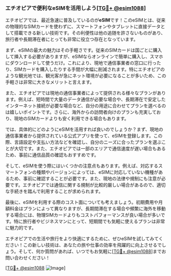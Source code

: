 ### エチオピアで便利なeSIMを活用しよう[[TG💪+ @esim1088](https://t.me/s/esim1088)]

エチオピアでは、最近急速に普及しているのが**eSIM**です！このeSIMとは、従来の物理的なSIMカードを使わずに、スマートフォンやタブレットに直接データとして搭載できる新しい技術です。その利便性は他の追随を許さないものがあり、旅行者や長期滞在者にとっても非常に役立つ存在となっています。

まず、eSIMの最大の魅力はその手軽さです。従来のSIMカードは国ごとに購入して挿入する必要がありますが、eSIMならオンラインで簡単に購入し、スマホにダウンロードして使うだけ。これにより、現地で通信事業者の窓口に行ったり、SIMカードを購入したりする手間が大幅に削減されます。特にエチオピアのような観光地では、観光客が急にネット環境が必要になることが多いため、この手軽さは非常に大きなメリットと言えます。

また、エチオピアでは現地の通信事業者によって提供される様々なプランがあります。例えば、短時間で大量のデータ通信が必要な場合や、長期滞在で安定したインターネット接続が必要な場合など、自分の用途に合わせてプランを選べるのは嬉しいポイントです。さらに、海外からの訪問者向けのプランも充実しており、現地のSIMカードよりも安く利用できる場合もあります。

では、具体的にどのようにeSIMを活用すれば良いのでしょうか？まず、現地の通信事業者から提供されている公式アプリを使って、eSIMを登録します。この際、言語設定や支払い方法などを確認し、自分のニーズに合ったプランを選ぶことが大切です。また、エチオピアでは一部のエリアで通信速度が遅い場合もあるため、事前に通信品質の確認もおすすめです。

そして、eSIMを使う際にはいくつかの注意点もあります。例えば、対応するスマートフォンの種類やバージョンによっては、eSIMに対応していない機種があるため、事前に確認することが必要です。また、現地の法律や規制にも注意が必要です。エチオピアでは通信に関する規制が比較的厳しい場合があるので、適切な手続きを踏んで利用することが求められます。

最後に、eSIMを利用する際のコスト面についても考えましょう。初期費用や月額料金はプランによって異なりますが、長期間滞在する場合や頻繁に海外を移動する場合には、物理SIMカードよりもコストパフォーマンスが良い場合が多いです。特に旅行者やビジネスマンにとって、短期間でも気軽に使えるプランは非常に魅力的です。

エチオピアでの生活や旅行をより快適にするために、ぜひeSIMを試してみてください！この新しい技術は、あなたの旅や仕事の効率を飛躍的に向上させるでしょう。そして、何か質問があれば、いつでもお気軽に[[TG💪+ @esim1088](https://t.me/s/esim1088)]までお問い合わせください！

[[TG💪+ @esim1088](https://t.me/s/esim1088) ![Image](https://i.postimg.cc/Y0z9fWf4/image.png)]